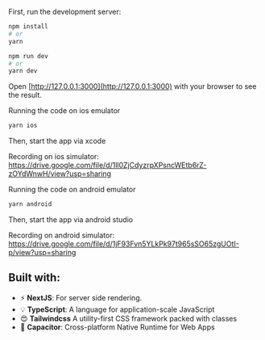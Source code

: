 First, run the development server:

```bash
npm install
# or
yarn
```

```bash
npm run dev
# or
yarn dev
```

Open [http://127.0.0.1:3000](http://127.0.0.1:3000) with your browser to see the result.

Running the code on ios emulator
```bash
yarn ios
```

Then, start the app via xcode

Recording on ios simulator: https://drive.google.com/file/d/1ll0ZjCdyzrpXPsncWEtb6rZ-zOYdWnwH/view?usp=sharing

Running the code on android emulator
```bash
yarn android
```

Then, start the app via android studio

Recording on android simulator: https://drive.google.com/file/d/1jF93Fvn5YLkPk97t965sSO65zgUOtI-p/view?usp=sharing


## Built with:

- ⚡ **NextJS**: For server side rendering.
- 💡 **TypeScript**: A language for application-scale JavaScript
- 😍 **Tailwindcss** A utility-first CSS framework packed with classes
- 🙏 **Capacitor**: Cross-platform Native Runtime for Web Apps
